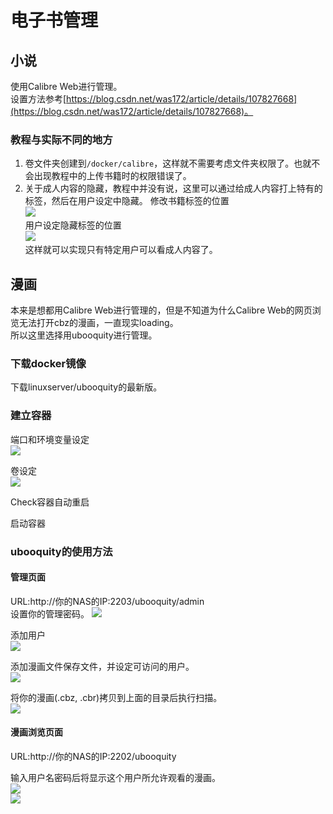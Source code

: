 # 电子书管理

## 小说
使用Calibre Web进行管理。  
设置方法参考[https://blog.csdn.net/was172/article/details/107827668](https://blog.csdn.net/was172/article/details/107827668)。

### 教程与实际不同的地方
1. 卷文件夹创建到`/docker/calibre`，这样就不需要考虑文件夹权限了。也就不会出现教程中的上传书籍时的权限错误了。
1. 关于成人内容的隐藏，教程中并没有说，这里可以通过给成人内容打上特有的标签，然后在用户设定中隐藏。
修改书籍标签的位置  
![](assets/2020-12-27-15-27-32.png)  
用户设定隐藏标签的位置  
![](assets/2020-12-27-15-28-30.png)  
这样就可以实现只有特定用户可以看成人内容了。

## 漫画
本来是想都用Calibre Web进行管理的，但是不知道为什么Calibre Web的网页浏览无法打开cbz的漫画，一直现实loading。  
所以这里选择用ubooquity进行管理。

### 下载docker镜像
下载linuxserver/ubooquity的最新版。

### 建立容器
端口和环境变量设定  
![](assets/2020-12-27-15-34-57.png)

卷设定  
![](assets/2020-12-27-15-35-51.png)

Check容器自动重启

启动容器

### ubooquity的使用方法
#### 管理页面
URL:http://你的NAS的IP:2203/ubooquity/admin  
设置你的管理密码。
![](assets/2020-12-27-15-38-18.png)

添加用户  
![](assets/2020-12-27-15-44-16.png)

添加漫画文件保存文件，并设定可访问的用户。  
![](assets/2020-12-27-15-45-16.png)

将你的漫画(.cbz, .cbr)拷贝到上面的目录后执行扫描。  
![](assets/2020-12-27-15-46-45.png)

#### 漫画浏览页面
URL:http://你的NAS的IP:2202/ubooquity

输入用户名密码后将显示这个用户所允许观看的漫画。  
![](assets/2020-12-27-15-48-45.png)  
![](assets/2020-12-27-15-49-47.png)  
